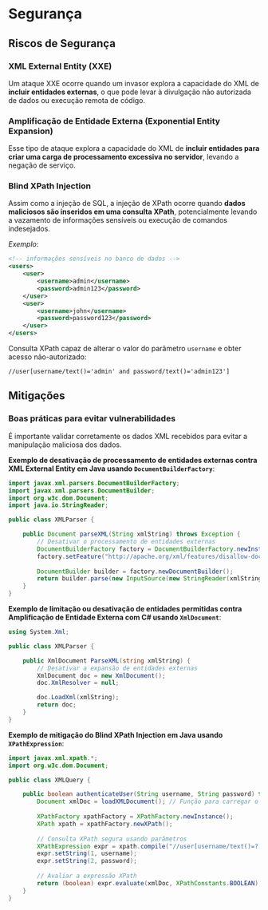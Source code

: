 # Segurança

## Riscos de Segurança

### XML External Entity (XXE)

Um ataque XXE ocorre quando um invasor explora a capacidade do XML de **incluir entidades externas**, o que pode levar à divulgação não autorizada de dados ou execução remota de código.

### Amplificação de Entidade Externa (Exponential Entity Expansion)

Esse tipo de ataque explora a capacidade do XML de **incluir entidades para criar uma carga de processamento excessiva no servidor**, levando a negação de serviço.

### Blind XPath Injection

Assim como a injeção de SQL, a injeção de XPath ocorre quando **dados maliciosos são inseridos em uma consulta XPath**, potencialmente levando a vazamento de informações sensíveis ou execução de comandos indesejados.

*Exemplo*:

```xml
<!-- informações sensíveis no banco de dados -->
<users>
    <user>
        <username>admin</username>
        <password>admin123</password>
    </user>
    <user>
        <username>john</username>
        <password>password123</password>
    </user>
</users>
```

Consulta XPath capaz de alterar o valor do parâmetro `username` e obter acesso não-autorizado:

```xpath
//user[username/text()='admin' and password/text()='admin123']
```

## Mitigações

### Boas práticas para evitar vulnerabilidades

É importante validar corretamente os dados XML recebidos para evitar a manipulação maliciosa dos dados.

**Exemplo de desativação de processamento de entidades externas contra XML External Entity em Java usando `DocumentBuilderFactory`**:

```java
import javax.xml.parsers.DocumentBuilderFactory;
import javax.xml.parsers.DocumentBuilder;
import org.w3c.dom.Document;
import java.io.StringReader;

public class XMLParser {

    public Document parseXML(String xmlString) throws Exception {
        // Desativar o processamento de entidades externas
        DocumentBuilderFactory factory = DocumentBuilderFactory.newInstance();
        factory.setFeature("http://apache.org/xml/features/disallow-doctype-decl", true);
        
        DocumentBuilder builder = factory.newDocumentBuilder();
        return builder.parse(new InputSource(new StringReader(xmlString)));
    }
}
```

**Exemplo de limitação ou desativação de entidades permitidas contra Amplificação de Entidade Externa com C# usando `XmlDocument`**:

```csharp
using System.Xml;

public class XMLParser {

    public XmlDocument ParseXML(string xmlString) {
        // Desativar a expansão de entidades externas
        XmlDocument doc = new XmlDocument();
        doc.XmlResolver = null;

        doc.LoadXml(xmlString);
        return doc;
    }
}
```
**Exemplo de mitigação do Blind XPath Injection em Java usando `XPathExpression`**:

```java
import javax.xml.xpath.*;
import org.w3c.dom.Document;

public class XMLQuery {

    public boolean authenticateUser(String username, String password) throws Exception {
        Document xmlDoc = loadXMLDocument(); // Função para carregar o documento XML
        
        XPathFactory xpathFactory = XPathFactory.newInstance();
        XPath xpath = xpathFactory.newXPath();
        
        // Consulta XPath segura usando parâmetros
        XPathExpression expr = xpath.compile("//user[username/text()=? and password/text()=?]");
        expr.setString(1, username);
        expr.setString(2, password);
        
        // Avaliar a expressão XPath
        return (boolean) expr.evaluate(xmlDoc, XPathConstants.BOOLEAN);
    }
}
```
